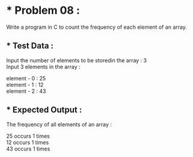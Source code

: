 # * Problem 08 :

Write a program in C to count the frequency of each element of an array.  

## * Test Data :  
Input the number of elements to be storedin the array : 3  
Input 3 elements in the array :    

element - 0 : 25    
element - 1 : 12    
element - 2 : 43

## * Expected Output :    

The frequency of all elements of an array :  

25 occurs 1 times   
12 occurs 1 times  
43 occurs 1 times  
